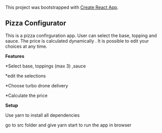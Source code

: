 This project was bootstrapped with [Create React App](https://github.com/facebookincubator/create-react-app).

## Pizza Configurator

This is a pizza confirguration app. User can select the base, topping and sauce. The price is calculated dynamically . It is possible to edit your choices at any time.

**Features**

*Select base, toppings (max 3) ,sauce

*edit the selections

*Choose turbo drone delivery

*Calculate the price

**Setup**

Use yarn to install all dependencies

go to src folder and give yarn start to run the app in browser

